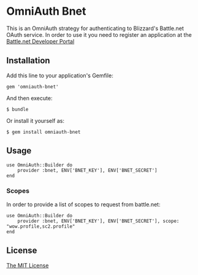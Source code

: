 # OmniAuth Bnet

This is an OmniAuth strategy for authenticating to Blizzard's Battle.net OAuth
service. In order to use it you need to register an application at the
[Battle.net Developer Portal](https://dev.battle.net)

## Installation

Add this line to your application's Gemfile:

    gem 'omniauth-bnet'

And then execute:

    $ bundle

Or install it yourself as:

    $ gem install omniauth-bnet

## Usage

    use OmniAuth::Builder do
        provider :bnet, ENV['BNET_KEY'], ENV['BNET_SECRET']
    end

### Scopes

In order to provide a list of scopes to request from battle.net:

    use OmniAuth::Builder do
        provider :bnet, ENV['BNET_KEY'], ENV['BNET_SECRET'], scope: "wow.profile,sc2.profile"
    end

## License

[The MIT License](http://opensource.org/licenses/MIT)
